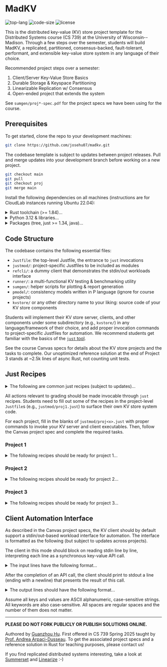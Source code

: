 # MadKV

![top-lang](https://img.shields.io/github/languages/top/josehu07/madkv?color=darkorange)
![code-size](https://img.shields.io/github/languages/code-size/josehu07/madkv?color=steelblue)
![license](https://img.shields.io/github/license/josehu07/madkv?color=green)

This is the distributed key-value (KV) store project template for the Distributed Systems course (CS 739) at the University of Wisconsin--Madison. Through a few steps over the semester, students will build MadKV, a replicated, partitioned, consensus-backed, fault-tolerant, performant, and extensible key-value store system in any language of their choice.

Recommended project steps over a semester:

1. Client/Server Key-Value Store Basics
2. Durable Storage & Keyspace Partitioning
3. Linearizable Replication w/ Consensus
4. Open-ended project that extends the system

See `sumgen/proj*-spec.pdf` for the project specs we have been using for the course.

## Prerequisites

To get started, clone the repo to your development machines:

```bash
git clone https://github.com/josehu07/madkv.git
```

The codebase template is subject to updates between project releases. Pull and merge updates into your development branch before working on a new project.

```bash
git checkout main
git pull
git checkout proj
git merge main
```

Install the following dependencies on all machines (instructions are for CloudLab instances running Ubuntu 22.04):

<details>
<summary>Rust toolchain (>= 1.84)...</summary>
<p></p>

```bash
# rustc & cargo, etc.
curl --proto '=https' --tlsv1.2 -sSf https://sh.rustup.rs | sh
```

</details>

<details>
<summary>Python 3.12 & libraries...</summary>
<p></p>

```bash
# uv manager
curl -LsSf https://astral.sh/uv/install.sh | sh
source $HOME/.local/bin/env

# python 3.12 & fetch deps
cd madkv
uv python install 3.12
uv sync
```

</details>

<details>
<summary>Packages (tree, just >= 1.34, java)...</summary>
<p></p>

```bash
# add just gpg
wget -qO - 'https://proget.makedeb.org/debian-feeds/prebuilt-mpr.pub' | gpg --dearmor | sudo tee /usr/share/keyrings/prebuilt-mpr-archive-keyring.gpg 1> /dev/null
echo "deb [arch=all,$(dpkg --print-architecture) signed-by=/usr/share/keyrings/prebuilt-mpr-archive-keyring.gpg] https://proget.makedeb.org prebuilt-mpr $(lsb_release -cs)" | sudo tee /etc/apt/sources.list.d/prebuilt-mpr.list

# apt install packages
sudo apt update
sudo apt install tree just default-jre liblog4j2-java
```

</details>

## Code Structure

The codebase contains the following essential files:

* `Justfile`: the top-level Justfile, the entrance to `just` invocations
* `justmod/`: project-specific Justfiles to be included as modules
* `refcli/`: a dummy client that demonstrates the stdin/out workloads interface
* `runner/`: a multi-functional KV testing & benchmarking utility
* `sumgen/`: helper scripts for plotting & report generation
* `pmodel/`: consistency models written in P language (ignore for course projects)
* `kvstore/` or any other directory name to your liking: source code of your KV store components

Students will implement their KV store server, clients, and other components under some subdirectory (e.g., `kvstore/`) in any language/framework of their choice, and add proper invocation commands to project-specific Justfiles for automation. We recommend students get familiar with the basics of the [`just` tool](https://github.com/casey/just).

See the course Canvas specs for details about the KV store projects and the tasks to complete. Our unoptimized reference solution at the end of Project 3 stands at ~2.5k lines of async Rust, not counting unit tests.

## Just Recipes

<details>
<summary>The following are common just recipes (subject to updates)...</summary>
<p></p>

List `just` recipes (of a module):

```bash
just [module]
```

List all files in the codebase as a tree:

```bash
just tree
```

Build or clean the provided utilities:

```bash
just utils::build
just utils::clean
```

Fetch the YCSB benchmark to `ycsb/`:

```bash
just utils::ycsb
```

</details>

All actions relevant to grading should be made invocable through `just` recipes. Students need to fill out some of the recipes in the project-level `Justfile`s (e.g., `justmod/proj1.just`) to surface their own KV store system code.

For each project, fill in the blanks of `justmod/proj<x>.just` with proper commands to invoke your KV server and client executables. Then, follow the Canvas project spec and complete the required tasks.

### Project 1

<details>
<summary>The following recipes should be ready for project 1...</summary>
<p></p>

Install extra dependencies of your KV system code if any (e.g., protobuf compiler):

```bash
just p1::deps
```

Build or clean your KV store executables:

```bash
just p1::build
just p1::clean
```

Launch the KV store server process, listening on address:

```bash
just p1::server <listen_addr>
```

Run a KV store client process in stdin/out workload automation mode, connecting to server at address:

```bash
just p1::client <server_addr>
```

Run a student-provided testcase demonstration client:

```bash
just p1::test<n> <server_addr>
```

Kill all processes relevant to your KV store system:

```bash
just p1::kill
```

Once these recipes are correctly supplied and properly tested, the following higher-level recipes will be runnable.

Launch the long-running KV store server:

```bash
just p1::service <listen_addr>
```

Run a student-provided testcase and record outputs to `/tmp/madkv-p1/tests/`:

```bash
just p1::testcase <num> <server_addr>
```

Run fuzz testing with given configuration and record outputs to `/tmp/madkv-p1/fuzz/`:

```bash
just p1::fuzz <nclients> <conflict ("yes" or "no")> <server_addr>
```

Run YCSB benchmarking with given configuration and record outputs to `/tmp/madkv-p1/bench/`:

```bash
just p1::bench <nclients> <workload ("a" to "f")> <server_addr>
```

Generate a report template at `report/proj1.md` from saved results under `/tmp/madkv-p1/`:

```bash
just p1::report
```

This command first prints a list of testing & benchmarking configurations you need to run and get outputs. Once all outputs are ready under `/tmp/madkv-p1/`, it generates the report template and plots selected performance results. Download the `report/` directory (which includes generated plots) and make your edits to the report.

</details>

### Project 2

<details>
<summary>The following recipes should be ready for project 2...</summary>
<p></p>

Install extra dependencies of your KV system code if any (e.g., protobuf compiler, local storage library):

```bash
just p2::deps
```

Build or clean your KV store executables:

```bash
just p2::build
just p2::clean
```

Launch the KV store manager process, listening on `0.0.0.0:<man_port>` and expecting the given comma-separated list of servers to form the cluster:

```bash
just p2::manager <man_port> <pub_ip0>:<api_port0>,<pub_ip1>:<api_port1>,...
```

Launch a KV store server process with node ID `<id>`, connecting to manager at `<manager_addr>` to register and listening on `0.0.0.0:<api_port>` for clients, using `<backer_path>` directory for durable storage:

```bash
just p2::server <id> <manager_addr> <api_port> <backer_path>
```

Run a KV store client process in stdin/out workload automation mode, connecting to manager at address:

```bash
just p2::client <manager_addr>
```

Kill all processes relevant to your KV store system:

```bash
just p2::kill
```

Once these recipes are correctly supplied, the following higher-level recipes will be runnable.

Launch the KV store service components that reside in node `<node_id>`. This recipe uses the following convention:

* manager uses the node ID `m`, and listens on `0.0.0.0:<man_port>`
* server `x` uses the node ID `sx` where `x` is a partition ID integer (e.g., `s0`, `s1`, etc.). Server connects to manager using address `<man_ip>:<man_port>` and listens on `0.0.0.0:<api_portx>` for clients, and uses `<backer_prefix>.<node_id>/` as the durable storage path

```bash
just p2::service <node_id> <man_ip>:<man_port> <pub_ip0>:<api_port0>,<pub_ip1>:<api_port1>,... <backer_prefix>
```

The `service` recipe needs to be run for all server nodes (with the proper node ID changed, but all other arguments kept the same) to establish the KV service.

Run fuzz testing and record outputs to `/tmp/madkv-p2/fuzz/`. This time we always use 5 clients with conflicting keys. The parameters `<nservers>` and `<crashing>` are only used in setting the output log's filename; service behavior should be controlled manually:

```bash
just p2::fuzz <nservers> <crashing ("no" or "yes")> <manager_addr>
```

Run YCSB benchmarking with given configuration and record outputs to `/tmp/madkv-p2/bench/`:

```bash
just p2::bench <nclients> <workload ("a" to "f")> <nservers> <manager_addr>
```

Generate a report template at `report/proj2.md` from saved results under `/tmp/madkv-p2/`:

```bash
just p2::report
```

This command first prints a list of testing & benchmarking configurations you need to run and get outputs. Once all outputs are ready under `/tmp/madkv-p2/`, it generates the report template and plots selected performance results. Download the `report/` directory (which includes generated plots) and make your edits to the report.

</details>

### Project 3

<details>
<summary>The following recipes should be ready for project 3...</summary>
<p></p>

Install extra dependencies of your KV system code if any (e.g., protobuf compiler, local storage library):

```bash
just p3::deps
```

Build or clean your KV store executables:

```bash
just p3::build
just p3::clean
```

Launch a KV store manager replica process (see Canvas spec for the format and interpretation of arguments):

```bash
just p3::manager <rep_id> <man_port> <p2p_port> <peer_addrs> <server_rf> <server_addrs>
```

Launch a KV store server replica process (see Canvas spec for the format and interpretation of arguments):

```bash
just p3::server <part_id> <rep_id> <manager_addrs> <api_port> <p2p_port> <peer_addrs> <backer_path>
```

Run a KV store client process in stdin/out workload automation mode, connecting to manager at address:

```bash
just p3::client <manager_addrs>
```

Kill all processes relevant to your KV store system:

```bash
just p3::kill
```

Once these recipes are correctly supplied, the following higher-level recipes will be runnable.

Launch the KV store service components that reside in node `<node_id>`. This recipe is getting messy in this project after replication is involved; it uses the following convention for its arguments:

* manager uses the node ID `m.x` where `x` is its replica ID, e.g., `m.0`, `m.1`, `m.2`, ...
* server `x.y` uses the node ID `sx.y` where `x` is its partition ID and `y` is its replica ID within that partition, e.g., `s0.0`. `s0.1`, `s0.2`, `s1.0`, ...
* `managers` is a comma-separated list of the manager replicas' public listen addresses
* `manager_p2ps` is a comma-separated list of the manager replicas' internal replication listen addresses
* `server_rf` is the server replication factor of a partition
* `servers` is a comma-separated list of the server nodes' public listen addresses, indexed first by partition then by replica (see Canvas spec for what this means)
* `server_p2ps` is a comma-separated list of the server nodes' internal replication listen addresses, indexed similarly to `servers`
* `backer_prefix` is the prefix of the path to durable storage directory

```bash
just p3::service <node_id> <managers> <manager_p2ps> <server_rf> <servers> <server_p2ps> <backer_prefix>
```

The `service` recipe needs to be run for all server nodes (with the proper node ID changed, but all other arguments kept the same) to establish the KV service.

Run fuzz testing and record outputs to `/tmp/madkv-p3/fuzz/`. This time we always use 5 clients with conflicting keys. The parameters `<nservers>` and `<crashing>` are only used in setting the output log's filename; service behavior should be controlled manually:

```bash
just p3::fuzz <server_rf> <crashing ("no" or "yes")> <manager_addrs>
```

Run YCSB benchmarking with given configuration and record outputs to `/tmp/madkv-p3/bench/`:

```bash
just p3::bench <nclients> <workload ("a" to "f")> <server_rf> <manager_addrs>
```

Generate a report template at `report/proj3.md` from saved results under `/tmp/madkv-p3/`:

```bash
just p3::report
```

This command first prints a list of testing & benchmarking configurations you need to run and get outputs. Once all outputs are ready under `/tmp/madkv-p3/`, it generates the report template and plots selected performance results. Download the `report/` directory (which includes generated plots) and make your edits to the report.

</details>

## Client Automation Interface

As described in the Canvas project specs, the KV client should by default support a stdin/out-based workload interface for automation. The interface is formatted as the following (but subject to updates across projects).

The client in this mode should block on reading stdin line by line, interpreting each line as a synchronous key-value API call.

<details>
<summary>The input lines have the following format...</summary>
<p></p>

```text
PUT <key> <value>
SWAP <key> <value>
GET <key>
DELETE <key>
SCAN <key123> <key456>
STOP  # stop reading stdin, exit
```

</details>

After the completion of an API call, the client should print to stdout a line (ending with a newline) that presents the result of this call.

<details>
<summary>The output lines should have the following format...</summary>
<p></p>

```text
PUT <key> found
PUT <key> not_found
SWAP <key> <old_value>
SWAP <key> null  # if not found
GET <key> <value>
GET <key> null   # if not found
DELETE <key> found
DELETE <key> not_found
SCAN <key123> <key456> BEGIN
  <key127> <valuea>
  <key299> <valueb>
  <key456> <valuec>
SCAN END
STOP  # confirm STOP before exit
```

</details>

Assume all keys and values are ASCII alphanumeric, case-sensitive strings. All keywords are also case-sensitive. All spaces are regular spaces and the number of them does not matter.

---

**PLEASE DO NOT FORK PUBLICLY OR PUBLISH SOLUTIONS ONLINE.**

Authored by [Guanzhou Hu](https://josehu.com). First offered in CS 739 Spring 2025 taught by [Prof. Andrea Arpaci-Dusseau](https://pages.cs.wisc.edu/~dusseau/). To get the associated project specs and a reference solution in Rust for teaching purposes, please contact us!

If you find replicated distributed systems interesting, take a look at [Summerset](https://github.com/josehu07/summerset) and [Linearize](https://github.com/josehu07/linearize) :-)
